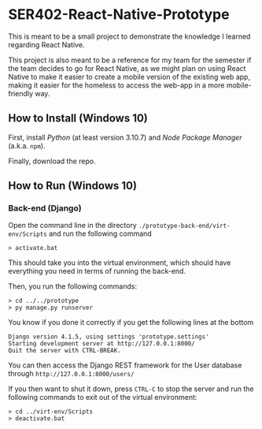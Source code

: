 # SER402-React-Native-Prototype
This is meant to be a small project to demonstrate the knowledge I learned regarding React Native.

This project is also meant to be a reference for my team for the semester if the team decides to go for React Native, as we might plan on using React Native to make it easier to create a mobile version of the existing web app, making it easier for the homeless to access the web-app in a more mobile-friendly way.

## How to Install (Windows 10)
First, install *Python* (at least version 3.10.7) and *Node Package Manager* (a.k.a. `npm`).

Finally, download the repo.

## How to Run (Windows 10)

### Back-end (Django)
Open the command line in the directory `./prototype-back-end/virt-env/Scripts` and run the following command

```
> activate.bat
```

This should take you into the virtual environment, which should have everything you need in terms of running the
back-end.

Then, you run the following commands:
```
> cd ../../prototype
> py manage.py runserver
```

You know if you done it correctly if you get the following lines at the bottom
```
Django version 4.1.5, using settings 'prototype.settings'
Starting development server at http://127.0.0.1:8000/
Quit the server with CTRL-BREAK.
```

You can then access the Django REST framework for the User database through `http://127.0.0.1:8000/users/`

If you then want to shut it down, press `CTRL-C` to stop the server and run the following commands to exit
out of the virtual environment:
```
> cd ../virt-env/Scripts
> deactivate.bat
```
